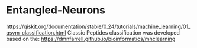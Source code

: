 # Entangled-Neurons

https://qiskit.org/documentation/stable/0.24/tutorials/machine_learning/01_qsvm_classification.html
Classic Peptides classification was developed based on the: https://dmnfarrell.github.io/bioinformatics/mhclearning

